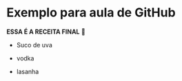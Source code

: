 # Exemplo para aula de GitHub

**ESSA É A RECEITA FINAL** :curry:

- Suco de uva

- vodka

- lasanha
